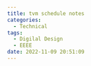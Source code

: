 ```yaml
---
title: tvm schedule notes
categories:
  - Technical
tags:
  - Digilal Design
  - EEEE
date: 2022-11-09 20:51:09
---
```


<!-- more -->
